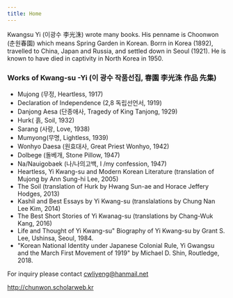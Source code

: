 ```yaml
---
title: Home
---
```


Kwangsu Yi (이광수 李光洙) wrote many books. His penname is Choonwon (춘원春園) which means Spring Garden in Korean. Borrn in Korea (1892), travelled to China, Japan and Russia, and settled down in Seoul (1921).  He is known to have died in captivity in North Korea in 1950.

### Works of Kwang-su -Yi (이 광수 작품선집, 春園 李光洙 作品 先集)
- Mujong (무정, Heartless, 1917)
- Declaration of Independence (2,8 독립선언서, 1919)
- Danjong Aesa (단종애사, Tragedy of King Tanjong, 1929)
- Hurk( 흙, Soil, 1932)
- Sarang (사랑, Love, 1938) 
- Mumyong(무명, Lightless, 1939)
- Wonhyo Daesa (원효대사, Great Priest Wonhyo, 1942)
- Dolbege (돌베개, Stone Pillow, 1947)
- Na/Nauigobaek (나/나의고백, I /my confession, 1947)
- Heartless, Yi Kwang-su and Modern Korean Literature (translation of Mujong by Ann Sung-hi Lee, 2005)
- The Soil (translation of Hurk by  Hwang Sun-ae and Horace Jeffery Hodges, 2013)
- Kashil and Best Essays by Yi Kwang-su (translalations by Chung Nan Lee Kim, 2014)
- The Best Short Stories of Yi Kwanag-su (translations by Chang-Wuk Kang, 2016)
- Life and Thought of  Yi Kwang-su"  Biography of Yi Kwang-su by Grant S. Lee, Ushinsa, Seoul, 1984.
- "Korean National Identity under Japanese Colonial Rule, Yi Gwangsu and the March First Movement of 1919" by Michael D. Shin, Routledge, 2018.
   
For inquiry please contact  cwliyeng@hanmail.net

http://chunwon.scholarweb.kr
